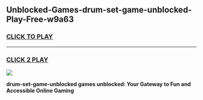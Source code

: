 
## Unblocked-Games-drum-set-game-unblocked-Play-Free-w9a63
<h3>
<a href="https://premium76.site?title=drum-set-game-unblocked&ref=18A1">CLICK TO PLAY</a></h3>
<hr>

<h3>
<a href="https://premium76.site?title=drum-set-game-unblocked&ref=18A1">CLICK 2 PLAY</a>
  
</h3>

<a href="https://premium76.site?title=drum-set-game-unblocked&ref=18A1"><img src="https://clearcache.store/games.png"></a>


**drum-set-game-unblocked games unblocked: Your Gateway to Fun and Accessible Online Gaming**
